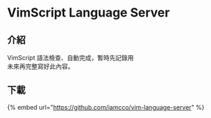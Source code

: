 # VimScript Language Server

## 介紹

VimScript 語法檢查、自動完成，暫時先記錄用  
未來再完整寫好此內容。

## 下載

{% embed url="https://github.com/iamcco/vim-language-server" %}



